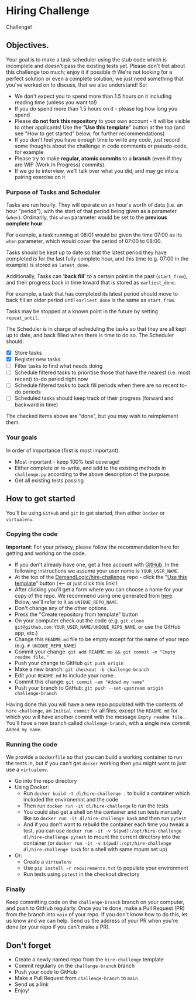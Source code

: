 # Hiring Challenge
Challenge!

## Objectives.
Your goal is to make a task scheduler using the stub code which is incomplete
and doesn't pass the existing tests yet. Please don't fret
about this challenge too much; enjoy it if possible 🤓
We're not looking for a perfect solution or even a complete solution; we just
need something that you've worked on to discuss, that we also understand! So:

- We don't expect you to spend more than 1.5 hours on it including reading time (unless you want to!)
- If you *do* spend more than 1.5 hours on it - please log how long you spend
- Please **do not fork this repository** to your own account - it will be visible to other applicants! Use the "**Use this template**" button at the top (and see "How to get started" below, for further recommendations)
- If you don't feel you have enough time to write any code, just record some thoughts about the challenge in code comments or pseudo-code, for example.
- Please try to make **regular, atomic commits** to a **branch** (even if they are WIP (Work In Progress) commits).
- If we go to interview, we'll talk over what you did, and may go into a pairing exercise on it

### Purpose of Tasks and Scheduler

Tasks are run hourly. They will operate on an hour's worth of data (i.e. an hour
"period"), with the start of that period being given as a parameter (`when`).
Ordinarily, this `when` parameter would be set to the **previous complete hour**.


For example, a task running at 08:01 would be given the time 07:00 as
its `when` parameter, which would cover the period of 07:00 to 08:00.


Tasks should be kept up to date so that the latest period they have completed is
for the last fully complete hour, and this time (e.g. 07:00 in the example) is
stored as `latest_done`.


Additionally, Tasks can '**back fill**' to a certain point in the past
(`start_from`), and their progress back in time toward that is stored as
`earliest_done`.

For example, a task that has completed its latest period
should move to back fill an older period until `earliest_done` is the same as
`start_from`.


Tasks may be stopped at a known point in the future by setting `repeat_until`.


The Scheduler is in charge of scheduling the tasks so that they are all kept up
to date, and back filled when there is time to do so. The Scheduler should:
- [x] Store tasks
- [x] Register new tasks
- [ ] Filter tasks to find what needs doing
- [ ] Schedule filtered tasks to prioritise those that have the nearest (i.e. most recent) to-do period right now
- [ ] Schedule filtered tasks to back fill periods when there are no recent to-do periods
- [ ] Scheduled tasks should keep track of their progress (forward and backward in time)

The checked items above are "done", but you may wish to reimplement them.

### Your goals
In order of importance (first is most important):

- Most important - keep 100% test coverage!
- Either complete or re-write, and add to the existing methods in `challenge.py` according to the above description of the purpose.
- Get all existing tests passing

## How to get started

You'll be using `GitHub` and `git` to get started, then either `Docker` or `virtualenv`.

### Copying the code

**Important**: For your privacy, please follow the recommendation here for getting and working on the code.

- If you don't already have one, get a free account with [GitHub](https://github.com/). In the following instructions we assume your user name is `YOUR_USER_NAME`.
- At the top of the [DemandLogic/hire-challenge](https://github.com/DemandLogic/hire-challenge/) repo - click the "[Use this template](https://github.com/DemandLogic/hire-challenge/generate)" button (<-- or just click this link!)
- After clicking you'll get a form where you can choose a name for your copy of the repo. We recommend using one generated from [here](https://www.thisworddoesnotexist.com/). Below, we'll refer to it as `UNIQUE_REPO_NAME`.
- Don't change any of the other options.
- Press the "Create repository from template" button
- On your computer check out the code (e.g. `git clone git@github.com:YOUR_USER_NAME/UNIQUE_REPO_NAME`, or use the GitHub app, etc.)
- Change this `README.md` file to be empty except for the name of your repo (e.g. `# UNIQUE_REPO_NAME`)
- Commit your change: `git add README.md && git commit -m "Empty readme file."`
- Push your change to GitHub `git push origin`
- Make a new branch: `git checkout -b challenge-branch`
- Edit your `README.md` to include your name.
- Commit this change: `git commit -am "Added my name"`
- Push your branch to GitHub: `git push --set-upstream origin challenge-branch`

Having done this you will have a new repo populated with the contents of `hire-challenge`, an `Initial commit` for all files, except the `README.md` for which you will have another commit with the message `Empty readme file.`. You'll have a new branch called `challenge-branch`, with a single new commit `Added my name`.


### Running the code

We provide a `Dockerfile` so that you can build a working container to run the
tests in, but if you can't get `docker` working then you might want to just use
a `virtualenv`.

- Go into the repo directory
- Using Docker:
  - Run `docker build -t dl/hire-challenge .` to build a container which included the environemnt and the code
  - Then run `docker run -it dl/hire-challenge` to run the tests
  - You could also get a shell on the container and run tests manually like so `docker run -it dl/hire-challenge bash` and then run `pytest`
  - And if you don't want to rebuild the container each time you tweak a test, you can use `docker run -it -v $(pwd):/opt/hire-challenge dl/hire-challenge pytest` to mount the current directory into the container (or `docker run -it -v $(pwd):/opt/hire-challenge dl/hire-challenge bash` for a shell with same mount set up)
- Or:
  - Create a `virtualenv`
  - Use `pip install -r requirements.txt` to populate your environment
  - Run tests using `pytest` in the checkout directory

### Finally

Keep committing code on the `challenge-branch` branch on your computer, and push
to GitHub regularly. Once you're done, make a Pull Request (PR) from the branch
into `main` of your repo. If you don't know how to do this, let us know and we
can help. Send us the address of your PR when you're done (or your repo if you
can't make a PR).

## Don't forget

- Create a newly named repo from the `hire-challenge` template
- Commit regularly on the `challenge-branch` branch
- Push your code to GitHub
- Make a Pull Request from `challenge-branch` to `main`
- Send us a link
- Enjoy!
